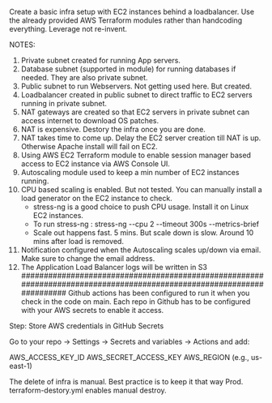 Create a basic infra setup with EC2 instances behind a loadbalancer. 
Use the already provided AWS Terraform modules rather than handcoding everything. Leverage not re-invent.

NOTES:
1. Private subnet created for running App servers.
2. Database subnet (supported in module) for running databases if needed. They are also private subnet. 
3. Public subnet to run Webservers. Not getting used here. But created.
4. Loadbalancer created in public subnet to direct traffic to EC2 servers running in private subnet.
5. NAT gateways are created so that EC2 servers in private subnet can access internet to download OS patches.
6. NAT is expensive. Destory the infra once you are done.
7. NAT takes time to come up. Delay the EC2 server creation till NAT is up. Otherwise Apache install will fail on EC2.
8. Using AWS EC2 Terraform module to enable session manager based access to EC2 instance via AWS Console UI. 
9. Autoscaling module used to keep a min number of EC2 instances running.
10. CPU based scaling is enabled. But not tested. You can manually install a load generator on the EC2 instance to check.
    - stress-ng is a good choice to push CPU usage. Install it on Linux EC2 instances.
    - To run stress-ng : stress-ng --cpu 2 --timeout 300s --metrics-brief
    - Scale out happens fast. 5 mins. But scale down is slow. Around 10 mins after load is removed.
11. Notification configured when the Autoscaling scales up/down via email. Make sure to change the email address.
12. The Application Load Balancer logs will be written in S3
######################################################################################################################
Github actions has been configured to run it when you check in the code on main.
Each repo in Github has to be configured with your AWS secrets to enable it access. 

Step: Store AWS credentials in GitHub Secrets

Go to your repo → Settings → Secrets and variables → Actions and add:

AWS_ACCESS_KEY_ID
AWS_SECRET_ACCESS_KEY
AWS_REGION (e.g., us-east-1)

The delete of infra is manual. Best practice is to keep it that way Prod. terraform-destory.yml enables manual destroy.